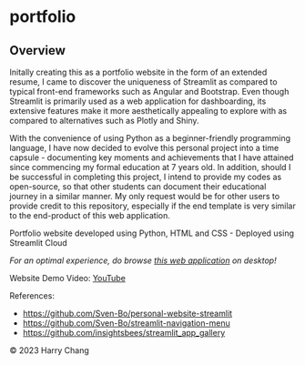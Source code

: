 # portfolio
## Overview
Initally creating this as a portfolio website in the form of an extended resume, I came to discover the uniqueness of Streamlit as compared to typical front-end frameworks such as Angular and Bootstrap. Even though Streamlit is primarily used as a web application for dashboarding, its extensive features make it more aesthetically appealing to explore with as compared to alternatives such as Plotly and Shiny.

With the convenience of using Python as a beginner-friendly programming language, I have now decided to evolve this personal project into a time capsule - documenting key moments and achievements that I have attained since commencing my formal education at 7 years old. In addition, should I be successful in completing this project, I intend to provide my codes as open-source, so that other students can document their educational journey in a similar manner. My only request would be for other users to provide credit to this repository, especially if the end template is very similar to the end-product of this web application.

Portfolio website developed using Python, HTML and CSS - Deployed using Streamlit Cloud

*For an optimal experience, do browse [this web application](https://harrychangjr.streamlit.app/) on desktop!*

Website Demo Video: [YouTube](https://youtu.be/HDpG17IyvT8)

References:
- https://github.com/Sven-Bo/personal-website-streamlit 
- https://github.com/Sven-Bo/streamlit-navigation-menu
- https://github.com/insightsbees/streamlit_app_gallery 

© 2023 Harry Chang
